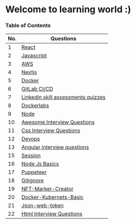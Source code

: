 # Welcome to learning world :)

### Table of Contents

| No. | Questions |
| --- | --------- |
|1  | [React](https://github.com/vikrant-d1/Learn/tree/_vikrant/react) |
|2  | [Javascript](https://github.com/vikrant-d1/Learn/tree/_vikrant/Javascript) |
|3  | [AWS](https://github.com/vikrant-d1/Learn/tree/_vikrant/AWS) |
|4  | [Nextjs](https://github.com/vikrant-d1/Learn/tree/_vikrant/nextjs) |
|5  | [Docker](https://github.com/vikrant-d1/Learn/tree/_vikrant/Docker) |
|6  | [GitLab CI/CD](https://github.com/vikrant-d1/Learn/tree/_vikrant/GitLabCICD) |
|7  | [Linkedin skill assessments quizzes](https://github.com/Ebazhanov/linkedin-skill-assessments-quizzes) |
|8  | [Dockerlabs](https://github.com/collabnix/dockerlabs) |
|9  | [Node](https://github.com/vikrant-d1/Learn/tree/_vikrant/Node) |
|10  | [Awesome Interview Questions](https://github.com/DopplerHQ/awesome-interview-questions) |
|11  | [Css Interview Questions](https://github.com/learning-zone/css-basics) |
|12  | [Devops](https://github.com/Tikam02/DevOps-Guide) |
|13  | [Angular interview questions](https://github.com/sudheerj/angular-interview-questions) |
|15  | [Session](https://github.com/expressjs/session) |
|16  | [Node Js Basics](https://github.com/learning-zone/nodejs-basics) |  
|17  | [Puppeteer](https://github.com/puppeteer/puppeteer) |
|18  | [Gitignore](https://github.com/github/gitignore) |
|19 | [NFT-Marker-Creator](https://github.com/Carnaux/NFT-Marker-Creator) |
|20  | [Docker-Kubernets-Basic](https://github.com/learning-zone/docker-and-kubernetes-basics) |
|21  | [Json-web-token](https://github.com/auth0/node-jsonwebtoken) |
|22  | [Html Interview Questions](https://github.com/learning-zone/html-basics) |




